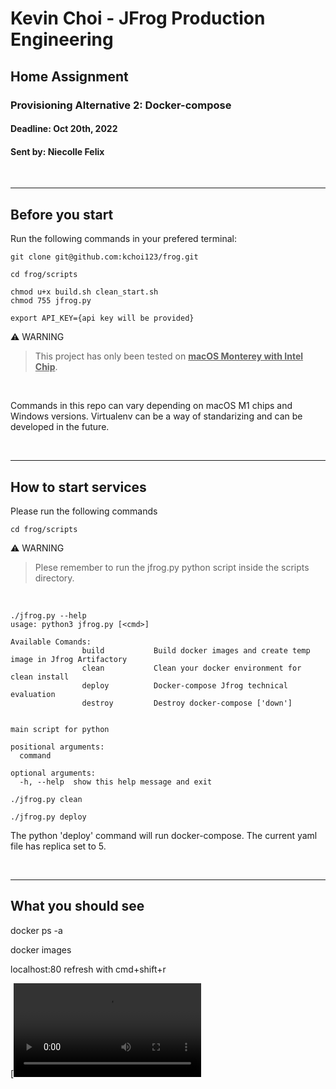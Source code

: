 # Kevin Choi - JFrog Production Engineering
## Home Assignment
### Provisioning Alternative 2: Docker-compose
#### Deadline: Oct 20th, 2022
#### Sent by: Niecolle Felix
<br>
<hr>

## Before you start
<p>Run the following commands in your prefered terminal: </p>

```
git clone git@github.com:kchoi123/frog.git

cd frog/scripts

chmod u+x build.sh clean_start.sh
chmod 755 jfrog.py

export API_KEY={api key will be provided}
```

⚠️ WARNING

> This project has only been tested on <b><u>macOS Monterey with Intel Chip</u></b>.

<br>
<p>Commands in this repo can vary depending on macOS M1 chips and Windows versions. Virtualenv can be a way of standarizing and can be developed in the future.</p>
<br>
<hr>

## How to start services
<p>Please run the following commands</p>

```
cd frog/scripts
```

⚠️ WARNING
> Plese remember to run the jfrog.py python script inside the scripts directory.

<br>

```
./jfrog.py --help
usage: python3 jfrog.py [<cmd>]

Available Comands:
                build           Build docker images and create temp image in Jfrog Artifactory
                clean           Clean your docker environment for clean install
                deploy          Docker-compose Jfrog technical evaluation
                destroy         Destroy docker-compose ['down']


main script for python

positional arguments:
  command

optional arguments:
  -h, --help  show this help message and exit
```

```
./jfrog.py clean

./jfrog.py deploy
```
<p>The python 'deploy' command will run docker-compose. The current yaml file has replica set to 5.</p>
<br>
<hr>

## What you should see

docker ps -a

docker images

localhost:80
refresh with cmd+shift+r

[![Watch the video](./screen.mov)
